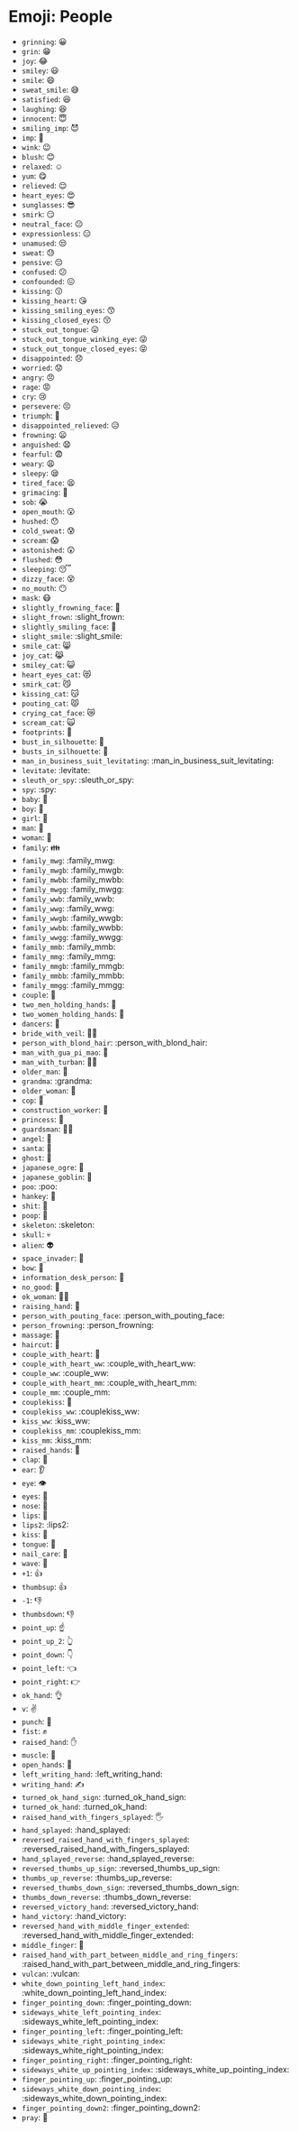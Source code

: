 # Emoji: People

- `grinning`: :grinning:
- `grin`: :grin:
- `joy`: :joy:
- `smiley`: :smiley:
- `smile`: :smile:
- `sweat_smile`: :sweat_smile:
- `satisfied`: :satisfied:
- `laughing`: :laughing:
- `innocent`: :innocent:
- `smiling_imp`: :smiling_imp:
- `imp`: :imp:
- `wink`: :wink:
- `blush`: :blush:
- `relaxed`: :relaxed:
- `yum`: :yum:
- `relieved`: :relieved:
- `heart_eyes`: :heart_eyes:
- `sunglasses`: :sunglasses:
- `smirk`: :smirk:
- `neutral_face`: :neutral_face:
- `expressionless`: :expressionless:
- `unamused`: :unamused:
- `sweat`: :sweat:
- `pensive`: :pensive:
- `confused`: :confused:
- `confounded`: :confounded:
- `kissing`: :kissing:
- `kissing_heart`: :kissing_heart:
- `kissing_smiling_eyes`: :kissing_smiling_eyes:
- `kissing_closed_eyes`: :kissing_closed_eyes:
- `stuck_out_tongue`: :stuck_out_tongue:
- `stuck_out_tongue_winking_eye`: :stuck_out_tongue_winking_eye:
- `stuck_out_tongue_closed_eyes`: :stuck_out_tongue_closed_eyes:
- `disappointed`: :disappointed:
- `worried`: :worried:
- `angry`: :angry:
- `rage`: :rage:
- `cry`: :cry:
- `persevere`: :persevere:
- `triumph`: :triumph:
- `disappointed_relieved`: :disappointed_relieved:
- `frowning`: :frowning:
- `anguished`: :anguished:
- `fearful`: :fearful:
- `weary`: :weary:
- `sleepy`: :sleepy:
- `tired_face`: :tired_face:
- `grimacing`: :grimacing:
- `sob`: :sob:
- `open_mouth`: :open_mouth:
- `hushed`: :hushed:
- `cold_sweat`: :cold_sweat:
- `scream`: :scream:
- `astonished`: :astonished:
- `flushed`: :flushed:
- `sleeping`: :sleeping:
- `dizzy_face`: :dizzy_face:
- `no_mouth`: :no_mouth:
- `mask`: :mask:
- `slightly_frowning_face`: :slightly_frowning_face:
- `slight_frown`: :slight_frown:
- `slightly_smiling_face`: :slightly_smiling_face:
- `slight_smile`: :slight_smile:
- `smile_cat`: :smile_cat:
- `joy_cat`: :joy_cat:
- `smiley_cat`: :smiley_cat:
- `heart_eyes_cat`: :heart_eyes_cat:
- `smirk_cat`: :smirk_cat:
- `kissing_cat`: :kissing_cat:
- `pouting_cat`: :pouting_cat:
- `crying_cat_face`: :crying_cat_face:
- `scream_cat`: :scream_cat:
- `footprints`: :footprints:
- `bust_in_silhouette`: :bust_in_silhouette:
- `busts_in_silhouette`: :busts_in_silhouette:
- `man_in_business_suit_levitating`: :man_in_business_suit_levitating:
- `levitate`: :levitate:
- `sleuth_or_spy`: :sleuth_or_spy:
- `spy`: :spy:
- `baby`: :baby:
- `boy`: :boy:
- `girl`: :girl:
- `man`: :man:
- `woman`: :woman:
- `family`: :family:
- `family_mwg`: :family_mwg:
- `family_mwgb`: :family_mwgb:
- `family_mwbb`: :family_mwbb:
- `family_mwgg`: :family_mwgg:
- `family_wwb`: :family_wwb:
- `family_wwg`: :family_wwg:
- `family_wwgb`: :family_wwgb:
- `family_wwbb`: :family_wwbb:
- `family_wwgg`: :family_wwgg:
- `family_mmb`: :family_mmb:
- `family_mmg`: :family_mmg:
- `family_mmgb`: :family_mmgb:
- `family_mmbb`: :family_mmbb:
- `family_mmgg`: :family_mmgg:
- `couple`: :couple:
- `two_men_holding_hands`: :two_men_holding_hands:
- `two_women_holding_hands`: :two_women_holding_hands:
- `dancers`: :dancers:
- `bride_with_veil`: :bride_with_veil:
- `person_with_blond_hair`: :person_with_blond_hair:
- `man_with_gua_pi_mao`: :man_with_gua_pi_mao:
- `man_with_turban`: :man_with_turban:
- `older_man`: :older_man:
- `grandma`: :grandma:
- `older_woman`: :older_woman:
- `cop`: :cop:
- `construction_worker`: :construction_worker:
- `princess`: :princess:
- `guardsman`: :guardsman:
- `angel`: :angel:
- `santa`: :santa:
- `ghost`: :ghost:
- `japanese_ogre`: :japanese_ogre:
- `japanese_goblin`: :japanese_goblin:
- `poo`: :poo:
- `hankey`: :hankey:
- `shit`: :shit:
- `poop`: :poop:
- `skeleton`: :skeleton:
- `skull`: :skull:
- `alien`: :alien:
- `space_invader`: :space_invader:
- `bow`: :bow:
- `information_desk_person`: :information_desk_person:
- `no_good`: :no_good:
- `ok_woman`: :ok_woman:
- `raising_hand`: :raising_hand:
- `person_with_pouting_face`: :person_with_pouting_face:
- `person_frowning`: :person_frowning:
- `massage`: :massage:
- `haircut`: :haircut:
- `couple_with_heart`: :couple_with_heart:
- `couple_with_heart_ww`: :couple_with_heart_ww:
- `couple_ww`: :couple_ww:
- `couple_with_heart_mm`: :couple_with_heart_mm:
- `couple_mm`: :couple_mm:
- `couplekiss`: :couplekiss:
- `couplekiss_ww`: :couplekiss_ww:
- `kiss_ww`: :kiss_ww:
- `couplekiss_mm`: :couplekiss_mm:
- `kiss_mm`: :kiss_mm:
- `raised_hands`: :raised_hands:
- `clap`: :clap:
- `ear`: :ear:
- `eye`: :eye:
- `eyes`: :eyes:
- `nose`: :nose:
- `lips`: :lips:
- `lips2`: :lips2:
- `kiss`: :kiss:
- `tongue`: :tongue:
- `nail_care`: :nail_care:
- `wave`: :wave:
- `+1`: :+1:
- `thumbsup`: :thumbsup:
- `-1`: :-1:
- `thumbsdown`: :thumbsdown:
- `point_up`: :point_up:
- `point_up_2`: :point_up_2:
- `point_down`: :point_down:
- `point_left`: :point_left:
- `point_right`: :point_right:
- `ok_hand`: :ok_hand:
- `v`: :v:
- `punch`: :punch:
- `fist`: :fist:
- `raised_hand`: :raised_hand:
- `muscle`: :muscle:
- `open_hands`: :open_hands:
- `left_writing_hand`: :left_writing_hand:
- `writing_hand`: :writing_hand:
- `turned_ok_hand_sign`: :turned_ok_hand_sign:
- `turned_ok_hand`: :turned_ok_hand:
- `raised_hand_with_fingers_splayed`: :raised_hand_with_fingers_splayed:
- `hand_splayed`: :hand_splayed:
- `reversed_raised_hand_with_fingers_splayed`: :reversed_raised_hand_with_fingers_splayed:
- `hand_splayed_reverse`: :hand_splayed_reverse:
- `reversed_thumbs_up_sign`: :reversed_thumbs_up_sign:
- `thumbs_up_reverse`: :thumbs_up_reverse:
- `reversed_thumbs_down_sign`: :reversed_thumbs_down_sign:
- `thumbs_down_reverse`: :thumbs_down_reverse:
- `reversed_victory_hand`: :reversed_victory_hand:
- `hand_victory`: :hand_victory:
- `reversed_hand_with_middle_finger_extended`: :reversed_hand_with_middle_finger_extended:
- `middle_finger`: :middle_finger:
- `raised_hand_with_part_between_middle_and_ring_fingers`: :raised_hand_with_part_between_middle_and_ring_fingers:
- `vulcan`: :vulcan:
- `white_down_pointing_left_hand_index`: :white_down_pointing_left_hand_index:
- `finger_pointing_down`: :finger_pointing_down:
- `sideways_white_left_pointing_index`: :sideways_white_left_pointing_index:
- `finger_pointing_left`: :finger_pointing_left:
- `sideways_white_right_pointing_index`: :sideways_white_right_pointing_index:
- `finger_pointing_right`: :finger_pointing_right:
- `sideways_white_up_pointing_index`: :sideways_white_up_pointing_index:
- `finger_pointing_up`: :finger_pointing_up:
- `sideways_white_down_pointing_index`: :sideways_white_down_pointing_index:
- `finger_pointing_down2`: :finger_pointing_down2:
- `pray`: :pray:
